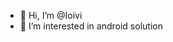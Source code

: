 - 👋 Hi, I’m @Ioivi
- 👀 I’m interested in android solution


<!---
Ioivi/Ioivi is a ✨ special ✨ repository because its `README.md` (this file) appears on your GitHub profile.
You can click the Preview link to take a look at your changes.
--->
